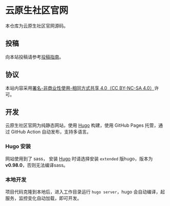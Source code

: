 # 云原生社区官网

本仓库为云原生社区官网源码。

## 投稿

向本站投稿请参考[投稿指南](https://cloudnative.to/community/contribute/)。

## 协议

本站内容采用[署名-非商业性使用-相同方式共享 4.0（CC BY-NC-SA 4.0）](https://creativecommons.org/licenses/by-nc-sa/4.0/deed.zh)许可。

## 开发

云原生社区官网为纯静态网站，使用 [Hugo](https://gohugo.io/) 构建，使用 GitHub Pages 托管，通过 GitHub Action 自动发布，支持多语言。

### Hugo 安装

网站使用到了 sass， 安装 [Hugo](https://gohugo.io/getting-started/installing/) 时请选择安装 `extended` 版hugo，版本为 **v0.98.0**，否则无法编译sass。

### 本地开发

项目代码克隆到本地后，进入工作目录运行 `hugo server`，hugo 会自动编译，起服务，监控变化自动加载，即可开发。
